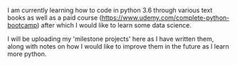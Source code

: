 I am currently learning how to code in python 3.6 through various text books as well as a paid course (https://www.udemy.com/complete-python-bootcamp) after which I would like to learn some data science.

I will be uploading my 'milestone projects' here as I have written them, along with notes on how I would like to improve them in the future as I learn more python.
